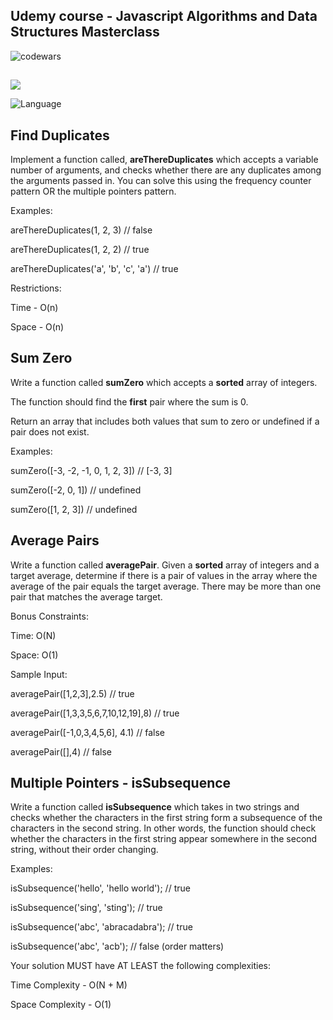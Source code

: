 ## Udemy course - Javascript Algorithms and Data Structures Masterclass

![codewars](https://www.codewars.com/users/eliyahukoren/badges/large)

## 

![](https://img.shields.io/github/actions/workflow/status/eliyahukoren/js-algo-multiple-pointers/actions.yml?label=JS%20Algo%20Multiple%20Pointers&logo=logo)

![Language](https://img.shields.io/badge/Language-Javascript-coral)


## Find Duplicates

Implement a function called, **areThereDuplicates** which accepts a variable number of arguments, and checks whether there are any duplicates among the arguments passed in.  You can solve this using the frequency counter pattern OR the multiple pointers pattern.

Examples:

areThereDuplicates(1, 2, 3) // false

areThereDuplicates(1, 2, 2) // true 

areThereDuplicates('a', 'b', 'c', 'a') // true 

Restrictions:

Time - O(n)

Space - O(n)

## Sum Zero

Write a function called **sumZero** which accepts a **sorted** array of integers.

The function should find the **first** pair where the sum is 0.

Return an array that includes both values that sum to zero or undefined if a pair does not exist.

Examples:

sumZero([-3, -2, -1, 0, 1, 2, 3]) // [-3, 3]

sumZero([-2, 0, 1]) // undefined

sumZero([1, 2, 3]) // undefined

## Average Pairs

Write a function called **averagePair**. Given a **sorted** array of integers and a target average, determine if there is a pair of values in the array where the average of the pair equals the target average. There may be more than one pair that matches the average target.

Bonus Constraints:

Time: O(N)

Space: O(1)

Sample Input:

averagePair([1,2,3],2.5) // true

averagePair([1,3,3,5,6,7,10,12,19],8) // true

averagePair([-1,0,3,4,5,6], 4.1) // false

averagePair([],4) // false

## Multiple Pointers - isSubsequence

Write a function called **isSubsequence** which takes in two strings and checks whether the characters in the first string form a subsequence of the characters in the second string. In other words, the function should check whether the characters in the first string appear somewhere in the second string, without their order changing.

Examples:

isSubsequence('hello', 'hello world'); // true

isSubsequence('sing', 'sting'); // true

isSubsequence('abc', 'abracadabra'); // true

isSubsequence('abc', 'acb'); // false (order matters)

Your solution MUST have AT LEAST the following complexities:

Time Complexity - O(N + M)

Space Complexity - O(1)

